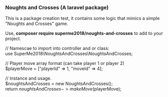 <h3> Noughts and Crosses (A laravel package)</h3>

<p>
  This is a package creation test, it contains some logic that mimics a simple "Noughts and Crosses" game.
</p>

<p>

Use, <strong>composer require superme2018/noughts-and-crosses</strong> to add to your project.

</p>

<p>

// Namescae to import into controller and or class: <br>
use SuperMe2018\NoughtsAndCrosses\NoughtsAndCrosses;

// Player move array format (can take player 1 or player 2) <br>
$playerMove = ["playerId" => 1, "moveId" => 4];

// Instance and usage.<br>
$noughtsAndCrosses = new NoughtsAndCrosses();<br>
return $noughtsAndCrosses->makeMove($playerMove);

</p>

  
